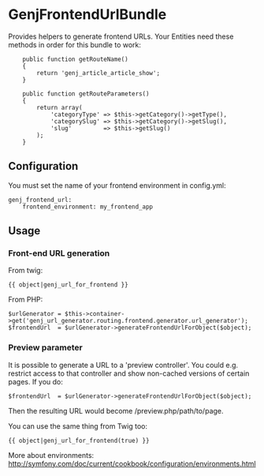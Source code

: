 # GenjFrontendUrlBundle

Provides helpers to generate frontend URLs. Your Entities need these methods in order for this bundle to work:

```
    public function getRouteName()
    {
        return 'genj_article_article_show';
    }

    public function getRouteParameters()
    {
        return array(
            'categoryType' => $this->getCategory()->getType(),
            'categorySlug' => $this->getCategory()->getSlug(),
            'slug'         => $this->getSlug()
        );
    }	
```


## Configuration

You must set the name of your frontend environment in config.yml:

```
genj_frontend_url:
    frontend_environment: my_frontend_app
```


## Usage

### Front-end URL generation

From twig:

```
{{ object|genj_url_for_frontend }}
```
	
From PHP:

```
$urlGenerator = $this->container->get('genj_url_generator.routing.frontend.generator.url_generator');
$frontendUrl  = $urlGenerator->generateFrontendUrlForObject($object);
```

### Preview parameter

It is possible to generate a URL to a 'preview controller'. You could e.g. restrict access to that controller and show non-cached versions of certain pages. If you do:

```
$frontendUrl  = $urlGenerator->generateFrontendUrlForObject($object);
```

Then the resulting URL would become /preview.php/path/to/page.

You can use the same thing from Twig too:

```
{{ object|genj_url_for_frontend(true) }}
```

More about environments: http://symfony.com/doc/current/cookbook/configuration/environments.html
